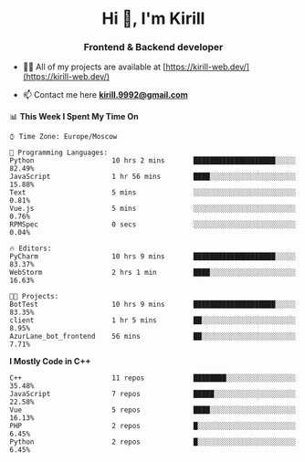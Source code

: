 <h1 align="center">Hi 👋, I'm Kirill</h1>
<h3 align="center">Frontend & Backend developer</h3>

- 👨‍💻 All of my projects are available at [https://kirill-web.dev/](https://kirill-web.dev/)

- 📫 Contact me here **kirill.9992@gmail.com**











<!--START_SECTION:waka-->
📊 **This Week I Spent My Time On** 

```text
⌚︎ Time Zone: Europe/Moscow

💬 Programming Languages: 
Python                   10 hrs 2 mins       ████████████████████░░░░░   82.49% 
JavaScript               1 hr 56 mins        ████░░░░░░░░░░░░░░░░░░░░░   15.88% 
Text                     5 mins              ░░░░░░░░░░░░░░░░░░░░░░░░░   0.81% 
Vue.js                   5 mins              ░░░░░░░░░░░░░░░░░░░░░░░░░   0.76% 
RPMSpec                  0 secs              ░░░░░░░░░░░░░░░░░░░░░░░░░   0.04%

🔥 Editors: 
PyCharm                  10 hrs 9 mins       ████████████████████░░░░░   83.37% 
WebStorm                 2 hrs 1 min         ████░░░░░░░░░░░░░░░░░░░░░   16.63%

🐱‍💻 Projects: 
BotTest                  10 hrs 9 mins       ████████████████████░░░░░   83.35% 
client                   1 hr 5 mins         ██░░░░░░░░░░░░░░░░░░░░░░░   8.95% 
AzurLane_bot_frontend    56 mins             ██░░░░░░░░░░░░░░░░░░░░░░░   7.71%

```

**I Mostly Code in C++** 

```text
C++                      11 repos            ████████░░░░░░░░░░░░░░░░░   35.48% 
JavaScript               7 repos             █████░░░░░░░░░░░░░░░░░░░░   22.58% 
Vue                      5 repos             ████░░░░░░░░░░░░░░░░░░░░░   16.13% 
PHP                      2 repos             █░░░░░░░░░░░░░░░░░░░░░░░░   6.45% 
Python                   2 repos             █░░░░░░░░░░░░░░░░░░░░░░░░   6.45%

```



<!--END_SECTION:waka-->
